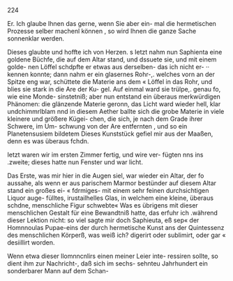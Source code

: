 224

Er. Ich glaube Ihnen das gerne, wenn Sie aber ein-
mal die hermetischen Prozesse selber machenl können , so
wird Ihnen die ganze Sache sonnenklar werden.

Dieses glaubte und hoffte ich von Herzen.
s Ietzt nahm nun Saphienta eine goldene Büchfe, die
auf dem Altar stand, und dssuete sie, und mit einem golde-
nen Löffel schdpfte er etwas aus derselben- das ich nicht er- ··
kennen konnte; dann nahm er ein glasernes Rohr-,. welches
vorn an der Spitze eng war, schüttete die Materie ans dem
« Löffel in das Rohr, und blies sie stark in die Are der Ku-
gel. Auf einmal ward sie trülpe,. genau fo, wie eine Monde-
sinstetniß; aber nun entstand ein überaus merkwürdigen
Phänomen: die glänzende Materie geronn, das Licht ward
wieder hell, klar undchimmrlblam nnd in diesem Aether ballte
sich die grobe Materie in viele kleinere und größere Kügei-
chen, die sich, je nach dem Grade ihrer Schwere, im Um-
schwung von der Are entfernten , und so ein Planetensusiem
bildetem Dieses Kunststück gefiel mir aus der Maaßen,
denn es was überaus fchdn.

Ietzt waren wir im ersten Zimmer fertig, und wire ver-
fügten nns ins .zweite; dieses hatte nun Fenster und
war licht.

Das Erste, was mir hier in die Augen siel, war wieder
ein Altar, der fo aussahe, als wenn er aus parischem
Marmor bestünder auf diesem Altar stand ein großes ei- «
fdrmiges- mit einem sehr feinen durchsichtigen Liquor auge-
fülltes, irustailhelles Glas, in welchem eine kleine, überaus
schdne, menschliche Figur schwebte« Was es übrigens mit
dieser menschlichen Gestalt für eine Bewandtniß hatte, das
erfuhr ich .während dieser Lektion nicht: so viel sagte mir
doch Saphieuta, eß sep« der Homnnoulas Pupae-eins der
durch hermetische Kunst ans der Quintessenz des menschlichen
Körperß, was weiß ich? digerirt oder sublimirt, oder gar
« desiillirt worden.

Wenn etwa dieser llomnncnlirs einen meiner Leier inte-
ressiren sollte, so dient ihm zur Nachricht-, daß sich im sechs-
sehnteu Jahrhundert ein sonderbarer Mann auf dem Schan-

